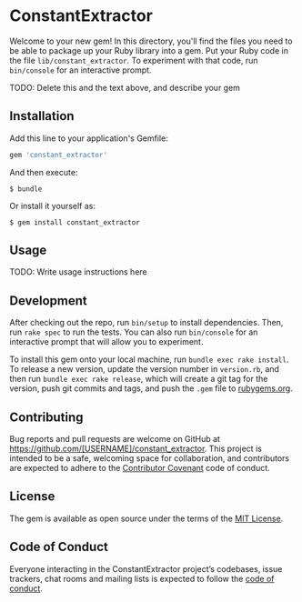 # ConstantExtractor

Welcome to your new gem! In this directory, you'll find the files you need to be able to package up your Ruby library into a gem. Put your Ruby code in the file `lib/constant_extractor`. To experiment with that code, run `bin/console` for an interactive prompt.

TODO: Delete this and the text above, and describe your gem

## Installation

Add this line to your application's Gemfile:

```ruby
gem 'constant_extractor'
```

And then execute:

    $ bundle

Or install it yourself as:

    $ gem install constant_extractor

## Usage

TODO: Write usage instructions here

## Development

After checking out the repo, run `bin/setup` to install dependencies. Then, run `rake spec` to run the tests. You can also run `bin/console` for an interactive prompt that will allow you to experiment.

To install this gem onto your local machine, run `bundle exec rake install`. To release a new version, update the version number in `version.rb`, and then run `bundle exec rake release`, which will create a git tag for the version, push git commits and tags, and push the `.gem` file to [rubygems.org](https://rubygems.org).

## Contributing

Bug reports and pull requests are welcome on GitHub at https://github.com/[USERNAME]/constant_extractor. This project is intended to be a safe, welcoming space for collaboration, and contributors are expected to adhere to the [Contributor Covenant](http://contributor-covenant.org) code of conduct.

## License

The gem is available as open source under the terms of the [MIT License](https://opensource.org/licenses/MIT).

## Code of Conduct

Everyone interacting in the ConstantExtractor project’s codebases, issue trackers, chat rooms and mailing lists is expected to follow the [code of conduct](https://github.com/[USERNAME]/constant_extractor/blob/master/CODE_OF_CONDUCT.md).

